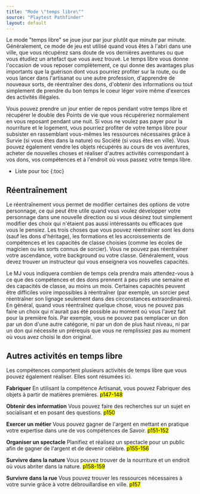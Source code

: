 ```yaml
---
title: "Mode \"temps libre\""
source: "Playtest Pathfinder"
layout: default
---
```


Le mode "temps libre" se joue jour par jour plutôt que minute par minute. Généralement, ce mode de jeu est utilisé quand vous êtes à l'abri dans une ville, que vous récupérez sans doute de vos dernières aventures ou que vous étudiez un artefact que vous avez trouvé. Le temps libre vous donne l'occasion de vous reposer complètement, ce qui donne des avantages plus importants que la guérison dont vous pourriez profiter sur la route, ou de vous lancer dans l'artisanat ou une autre profession, d'apprendre de nouveaux sorts, de réentraîner des dons, d'obtenir des informations ou tout simplement de prendre du bon temps le coeur léger voire même d'exerces des activités illégales.

Vous pouvez prendre un jour entier de repos pendant votre temps libre et récupérer le double des Points de vie que vous récupéreriez normalement en vous reposant pendant une nuit. Si vous ne voulez pas payer pour la nourriture et le logement, vous pourriez profiter de votre temps libre pour subsister en rassemblant vous-mêmes les ressources nécessaires grâce à Survie (si vous êtes dans la nature) ou Société (si vous êtes en ville). Vous pouvez également vendre les objets récupérés au cours de vos aventures, acheter de nouvelles choses et réaliser d'autres activités correspondant à vos dons, vos compétences et à l'endroit où vous passez votre temps libre.


* Liste pour toc
{:toc}


## Réentraînement

Le réentraînement vous permet de modifier certaines des options de votre personnage, ce qui peut être utile quand vous voulez développer votre personnage dans une nouvelle direction ou si vous désirez tout simplement modifier des choix qui n'étaient pas aussi intéressants ou efficaces que vous le pensiez. Les trois choses que vous pouvez réentraîner sont les dons (sauf les dons d'héritage), les formations et les accroissements de compétences et les capacités de classe choisies (comme les écoles de magicien ou les sorts connus de sorcier). Vous ne pouvez pas réentraîner votre ascendance, votre background ou votre classe. Généralement, vous devez trouver un instructeur qui vous enseignera vos nouvelles capacités.

Le MJ vous indiquera combien de temps cela prendra mais attendez-vous à ce que des compétences et des dons prennent à peu près une semaine et des capacités de classe, au moins un mois. Certaines capacités peuvent être difficiles voire impossibles à réentraîner (par exemple, un sorcier peut réentraîner son lignage seulement dans des circonstances extraordinaires). En général, quand vous réentraînez quelque chose, vous ne pouvez pas faire un choix qui n'aurait pas été possible au moment où vous l'avez fait pour la première fois. Par exemple, vous ne pouvez pas remplacer un don par un don d'une autre catégorie, ni par un don de plus haut niveau, ni par un don qui nécessite un prérequis que vous ne remplissiez pas au moment où vous avez choisi le don original.

## Autres activités en temps libre

Les compétences comportent plusieurs activités de temps libre que vous pouvez également réaliser. Elles sont résumées ici.

**Fabriquer** En utilisant la compétence Artisanat, vous pouvez Fabriquer des objets à partir de matières premières. <mark>p147-148</mark>

**Obtenir des information** Vous pouvez faire des recherches sur un sujet en socialisant et en posant des questions. <mark>p150</mark>

**Exercer un métier** Vous pouvez gagner de l'argent en mettant en pratique votre expertise dans une de vos compétences de Savoir. <mark>p151-152</mark>

**Organiser un spectacle** Planifiez et réalisez un spectacle pour un public afin de gagner de l'argent et de devenir célèbre. <mark>p155-156</mark>

**Survivre dans la nature** Vous pouvez trouver de la nourriture et un endroit où vous abriter dans la nature. <mark>p158-159</mark>

**Survivre dans la rue** Vous pouvez trouver les ressources nécessaires à votre survie grâce à votre débrouillardise en ville. <mark>p157</mark>
